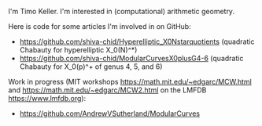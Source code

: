 I'm Timo Keller. I'm interested in (computational) arithmetic geometry.

Here is code for some articles I'm involved in on GitHub:
* https://github.com/shiva-chid/Hyperelliptic_X0Nstarquotients (quadratic Chabauty for hyperelliptic X_0(N)^*)
* https://github.com/shiva-chid/ModularCurvesX0plusG4-6 (quadratic Chabauty for X_0(p)^+ of genus 4, 5, and 6)

Work in progress (MIT workshops https://math.mit.edu/~edgarc/MCW.html and https://math.mit.edu/~edgarc/MCW2.html on the LMFDB https://www.lmfdb.org):
* https://github.com/AndrewVSutherland/ModularCurves
